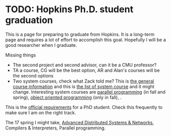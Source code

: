 # TODO: Hopkins Ph.D. student graduation

This is a page for preparing to graduate from Hopkins. It is a long-term page and requires a lot of effort to accomplish this goal. Hopefully I will be a good researcher when I graduate.

Missing things
- The second project and second advisor, can it be a CMU professor?
- TA a course, CG will be the best option, AR and Alan's courses will be the second options
- Two system courses, check what Zack told me? This is [the general course information](https://www.cs.jhu.edu/course-info/) and this is [the list of system course](http://cs.jhu.edu/courses/courseareas.pdf) and it might change. Interesting system courses are [parallel programming]() (in fall and spring), [object oriented programming](http://pl.cs.jhu.edu/oose) (only in fall), .

This is the [official requirements](https://www.cs.jhu.edu/graduate-studies/phd-requirements/) for a PhD student. Check this frequently to make sure I am on the right track.

The 17 spring I might take, [Advanced Distributed Systems & Networks](http://www.cnds.jhu.edu/courses/cs667/), Compilers & Interpreters, Parallel programming.